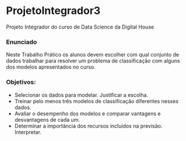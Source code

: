 # ProjetoIntegrador3
Projeto Integrador do curso de Data Science da Digital House

### Enunciado

Neste Trabalho Prático os alunos devem escolher com qual conjunto de dados trabalhar
para resolver um problema de classificação com alguns dos modelos apresentados no
curso.

### Objetivos:
* Selecionar os dados para modelar. Justificar a escolha.
* Treinar pelo menos três modelos de classificação diferentes nesses dados.
* Avaliar o desempenho dos modelos e comparar vantagens e desvantagens de cada
um.
* Determinar a importância dos recursos incluídos na previsão. Interpretar.
